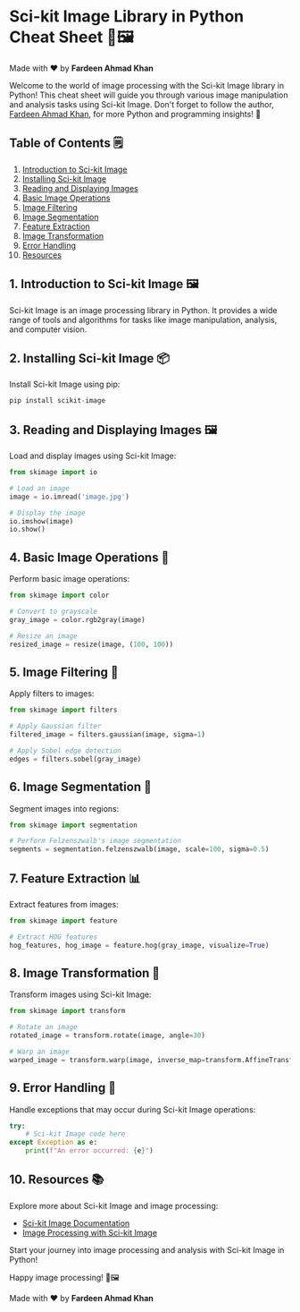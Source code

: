 # Sci-kit Image Library in Python Cheat Sheet 🚀🖼️

Made with :heart: by **Fardeen Ahmad Khan**

Welcome to the world of image processing with the Sci-kit Image library in Python! This cheat sheet will guide you through various image manipulation and analysis tasks using Sci-kit Image. Don't forget to follow the author, [Fardeen Ahmad Khan](https://github.com/I-Fardeen), for more Python and programming insights! 🙌

## Table of Contents 🗒️

1. [Introduction to Sci-kit Image](#introduction-to-sci-kit-image)
2. [Installing Sci-kit Image](#installing-sci-kit-image)
3. [Reading and Displaying Images](#reading-and-displaying-images)
4. [Basic Image Operations](#basic-image-operations)
5. [Image Filtering](#image-filtering)
6. [Image Segmentation](#image-segmentation)
7. [Feature Extraction](#feature-extraction)
8. [Image Transformation](#image-transformation)
9. [Error Handling](#error-handling)
10. [Resources](#resources)

## 1. Introduction to Sci-kit Image 🖼️

Sci-kit Image is an image processing library in Python. It provides a wide range of tools and algorithms for tasks like image manipulation, analysis, and computer vision.

## 2. Installing Sci-kit Image 📦

Install Sci-kit Image using pip:

```python
pip install scikit-image
```

## 3. Reading and Displaying Images 🖼️

Load and display images using Sci-kit Image:

```python
from skimage import io

# Load an image
image = io.imread('image.jpg')

# Display the image
io.imshow(image)
io.show()
```

## 4. Basic Image Operations 🧰

Perform basic image operations:

```python
from skimage import color

# Convert to grayscale
gray_image = color.rgb2gray(image)

# Resize an image
resized_image = resize(image, (100, 100))
```

## 5. Image Filtering 🌟

Apply filters to images:

```python
from skimage import filters

# Apply Gaussian filter
filtered_image = filters.gaussian(image, sigma=1)

# Apply Sobel edge detection
edges = filters.sobel(gray_image)
```

## 6. Image Segmentation 🧩

Segment images into regions:

```python
from skimage import segmentation

# Perform Felzenszwalb's image segmentation
segments = segmentation.felzenszwalb(image, scale=100, sigma=0.5)
```

## 7. Feature Extraction 📊

Extract features from images:

```python
from skimage import feature

# Extract HOG features
hog_features, hog_image = feature.hog(gray_image, visualize=True)
```

## 8. Image Transformation 🔄

Transform images using Sci-kit Image:

```python
from skimage import transform

# Rotate an image
rotated_image = transform.rotate(image, angle=30)

# Warp an image
warped_image = transform.warp(image, inverse_map=transform.AffineTransform(rotation=0.1))
```

## 9. Error Handling 🐞

Handle exceptions that may occur during Sci-kit Image operations:

```python
try:
    # Sci-kit Image code here
except Exception as e:
    print(f"An error occurred: {e}")
```

## 10. Resources 📚

Explore more about Sci-kit Image and image processing:

- [Sci-kit Image Documentation](https://scikit-image.org/docs/stable/index.html)
- [Image Processing with Sci-kit Image](https://towardsdatascience.com/image-processing-with-scikit-image-2-382fb7c7c2d1)

Start your journey into image processing and analysis with Sci-kit Image in Python!

Happy image processing! 🚀🖼️

Made with :heart: by **Fardeen Ahmad Khan**

